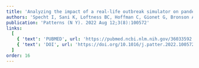 ```yaml
---
title: 'Analyzing the impact of a real-life outbreak simulator on pandemic mitigation: An epidemiological modeling study'
authors: 'Specht I, Sani K, Loftness BC, Hoffman C, Gionet G, Bronson A, Marshall J, Decker C, Bailey L, Siyanbade T, Kemball M, Pickett BE, Hanage WP, Brown T, Sabeti PC, Colubri A'
publication: 'Patterns (N Y). 2022 Aug 12;3(8):100572'
links:
  [
    { 'text': 'PUBMED', url: 'https://pubmed.ncbi.nlm.nih.gov/36033592'},
    { 'text': 'DOI', url: 'https://doi.org/10.1016/j.patter.2022.100572'},
  ]
order: 16
---
```

